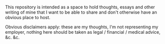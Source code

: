 This repository is intended as a space to hold thoughts, essays and other
writing of mine that I want to be able to share and don't otherwise have an
obvious place to host.

Obvious disclaimers apply: these are my thoughts, I'm not representing my
employer, nothing here should be taken as legal / financial / medical advice,
&c. &c.
